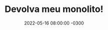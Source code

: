 ---
layout: post 
title:  "Devolva meu monolito!"
date:   2022-05-16 08:00:00 -0300
published: false
tag: "Edição #11 - 23.05.2022"
headline: "Devolva meu monolito!"
highlight_title: "Give me back my monolith"
highlight_url: "https://www.craigkerstiens.com/2019/03/13/give-me-back-my-monolith/"
highlight_autor: "Craig Kerstiens"
comentario: |-
  "O artigo trás uma reflexão dos desafios de uma arquitetura de micro serviços. Há uma revisita a alguns pontos que enfrentamos no dia a dia e como ela impacta no modo que vamos gerenciar o ambiente de micro serviços. Pontos como *setup*, *debug* e *test* são analisados. 

  O processo de setup cresceu drasticamente. O tempo de *onboard* de novos engenheiros também cresceu junto com um sentimento de complexidade desnecessária para engenheiros juniores.

  No processo de debug ficou inerentemente complicado. A identificação do erro não é mais tão clara quanto investigar o *stacktrace* e ir direto ao erro. Agora há a necessidade de entender como os serviços se comunicam e todas as peças têm que ser ligadas antes da análise do erro.

  Em relação a *continuous integration* e *continuous development* há muitos ganhos no processo, porém esse mesmo ambiente de CI/CD tem que ser replicado no ambiente do desenvolvedor e acaba sendo um esforço muito grande em momentos que você quer testar somente uma peça isolada.

  Concluindo o pensamento sobre as vantagens já sabidas sobre o uso de micro serviço (agilidade, escala dos times, performance e resiliência) normalmente quando o autor discute com outros colegas sobre escala, o foco é na maior parte da conversa é *como escalar o banco de dados*. Segundo o autor, há uma tendencia cada vez mais comum de se ouvir a reação: *Nós estamos felizes com nossa app monolítica.*"
comentado_por: "Tito Garrido Ogando"
comentado_por_linkedin: "https://www.linkedin.com/in/titogarrido"
---